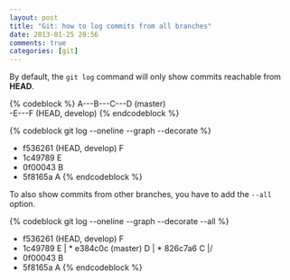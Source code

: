 ```yaml
---
layout: post
title: "Git: how to log commits from all branches"
date: 2013-01-25 20:56
comments: true
categories: [git]
---
```


By default, the `git log` command will only show commits reachable from **HEAD**.

{% codeblock %}
A---B---C---D (master)
     \
      \-E---F (HEAD, develop)
{% endcodeblock %}

{% codeblock git log --oneline --graph --decorate %}
* f536261 (HEAD, develop) F
* 1c49789 E
* 0f00043 B
* 5f8165a A
{% endcodeblock %}

To also show commits from other branches, you have to add the `--all` option.

{% codeblock git log --oneline --graph --decorate --all %}
* f536261 (HEAD, develop) F
* 1c49789 E
| * e384c0c (master) D
| * 826c7a6 C
|/  
* 0f00043 B
* 5f8165a A
{% endcodeblock %}
